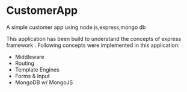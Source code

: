 # CustomerApp
A simple customer app using node js,express,mongo db 

This application has been build to understand the concepts of express framework .
Following concepts were implemented in this application:
  <ul>
  <li>Middleware</li>
  <li>Routing</li>
  <li>Template Engines</li>
  <li> Forms & Input</li>
  <li>MongoDB w/ MongoJS</li>
  </ul>
